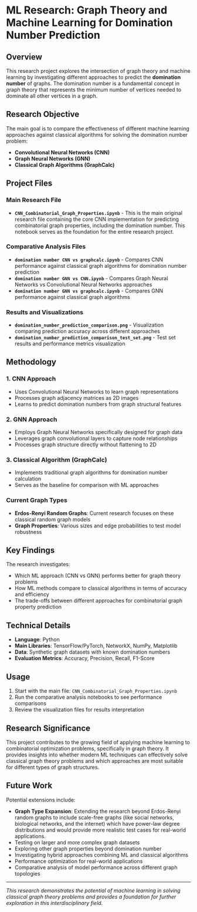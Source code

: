 # ML Research: Graph Theory and Machine Learning for Domination Number Prediction

## Overview

This research project explores the intersection of graph theory and machine learning by investigating different approaches to predict the **domination number** of graphs. The domination number is a fundamental concept in graph theory that represents the minimum number of vertices needed to dominate all other vertices in a graph.

## Research Objective

The main goal is to compare the effectiveness of different machine learning approaches against classical algorithms for solving the domination number problem:

- **Convolutional Neural Networks (CNN)**
- **Graph Neural Networks (GNN)** 
- **Classical Graph Algorithms (GraphCalc)**

## Project Files

### Main Research File
- **`CNN_Combinatorial_Graph_Properties.ipynb`** - This is the main original research file containing the core CNN implementation for predicting combinatorial graph properties, including the domination number. This notebook serves as the foundation for the entire research project.

### Comparative Analysis Files
- **`domination number CNN vs graphcalc.ipynb`** - Compares CNN performance against classical graph algorithms for domination number prediction
- **`domination number GNN vs CNN.ipynb`** - Compares Graph Neural Networks vs Convolutional Neural Networks approaches
- **`domination number GNN vs graphcalc.ipynb`** - Compares GNN performance against classical graph algorithms

### Results and Visualizations
- **`domination_number_prediction_comparison.png`** - Visualization comparing prediction accuracy across different approaches
- **`domination_number_prediction_comparison_test_set.png`** - Test set results and performance metrics visualization

## Methodology

### 1. CNN Approach
- Uses Convolutional Neural Networks to learn graph representations
- Processes graph adjacency matrices as 2D images
- Learns to predict domination numbers from graph structural features

### 2. GNN Approach  
- Employs Graph Neural Networks specifically designed for graph data
- Leverages graph convolutional layers to capture node relationships
- Processes graph structure directly without flattening to 2D

### 3. Classical Algorithm (GraphCalc)
- Implements traditional graph algorithms for domination number calculation
- Serves as the baseline for comparison with ML approaches

### Current Graph Types
- **Erdos-Renyi Random Graphs**: Current research focuses on these classical random graph models
- **Graph Properties**: Various sizes and edge probabilities to test model robustness

## Key Findings

The research investigates:
- Which ML approach (CNN vs GNN) performs better for graph theory problems
- How ML methods compare to classical algorithms in terms of accuracy and efficiency
- The trade-offs between different approaches for combinatorial graph property prediction

## Technical Details

- **Language**: Python
- **Main Libraries**: TensorFlow/PyTorch, NetworkX, NumPy, Matplotlib
- **Data**: Synthetic graph datasets with known domination numbers
- **Evaluation Metrics**: Accuracy, Precision, Recall, F1-Score

## Usage

1. Start with the main file: `CNN_Combinatorial_Graph_Properties.ipynb`
2. Run the comparative analysis notebooks to see performance comparisons
3. Review the visualization files for results interpretation

## Research Significance

This project contributes to the growing field of applying machine learning to combinatorial optimization problems, specifically in graph theory. It provides insights into whether modern ML techniques can effectively solve classical graph theory problems and which approaches are most suitable for different types of graph structures.

## Future Work

Potential extensions include:
- **Graph Type Expansion**: Extending the research beyond Erdos-Renyi random graphs to include scale-free graphs (like social networks, biological networks, and the internet) which have power-law degree distributions and would provide more realistic test cases for real-world applications.
- Testing on larger and more complex graph datasets
- Exploring other graph properties beyond domination number
- Investigating hybrid approaches combining ML and classical algorithms
- Performance optimization for real-world applications
- Comparative analysis of model performance across different graph topologies

---

*This research demonstrates the potential of machine learning in solving classical graph theory problems and provides a foundation for further exploration in this interdisciplinary field.* 